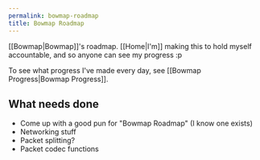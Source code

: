 ```yaml
---
permalink: bowmap-roadmap
title: Bowmap Roadmap
---
```


[[Bowmap|Bowmap]]'s roadmap. [[Home|I'm]] making this to hold myself accountable, and so anyone can see my progress :p

To see what progress I've made every day, see [[Bowmap Progress|Bowmap Progress]].

## What needs done

- Come up with a good pun for "Bowmap Roadmap" (I know one exists)
- Networking stuff
- Packet splitting?
- Packet codec functions
